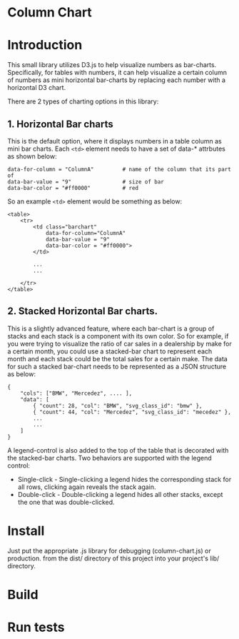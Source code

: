 Column Chart
============


# Introduction

This small library utilizes D3.js to help visualize numbers as bar-charts. Specifically, for tables with numbers, it can help visualize a certain column of numbers as mini horizontal bar-charts by replacing each number with a horizontal D3 chart.

There are 2 types of charting options in this library:


## 1. Horizontal Bar charts

This is the default option, where it displays numbers in a table column as mini bar charts. Each ```<td>``` element needs to have a set of data-* attrbutes as shown below:

```
data-for-column = "ColumnA"         # name of the column that its part of
data-bar-value = "9"                # size of bar
data-bar-color = "#ff0000"          # red
```

So an example ```<td>``` element would be something as below:
```
<table>
    <tr>
        <td class="barchart"
            data-for-column="ColumnA"
            data-bar-value = "9"
            data-bar-color = "#ff0000">
        </td>

        ...
        ...

    </tr>
</table>
```


## 2. Stacked Horizontal Bar charts.

This is a slightly advanced feature, where each bar-chart is a group of stacks and each stack is a component with its own color. So for example, if you were trying to visualize the ratio of car sales in a dealership by make for a certain month, you could use a stacked-bar chart to represent each month and each stack could be the total sales for a certain make. The data for such a stacked bar-chart needs to be represented as a JSON structure as below:

```
{
    "cols": ["BMW", "Mercedez", .... ],
    "data": [
        { "count": 28, "col": "BMW", "svg_class_id": "bmw" },
        { "count": 44, "col": "Mercedez", "svg_class_id": "mecedez" },
        ...
        ...
    ]
}
```

A legend-control is also added to the top of the table that is decorated with the stacked-bar charts. Two behaviors are supported with the legend control:
* Single-click - Single-clicking a legend hides the corresponding stack for all rows, clicking again reveals the stack again.
* Double-click - Double-clicking a legend hides all other stacks, except the one that was double-clicked.


# Install

Just put the appropriate .js library for debugging (column-chart.js) or production. from the dist/ directory of this project into your project's lib/ directory.

# Build

# Run tests

